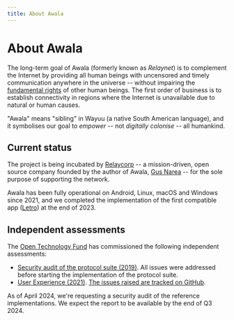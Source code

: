 ```yaml
---
title: About Awala
---
```


# About Awala

The long-term goal of Awala (formerly known as _Relaynet_) is to complement the Internet by providing all human beings with uncensored and timely communication anywhere in the universe -- without impairing the [fundamental rights](https://www.un.org/en/universal-declaration-human-rights/) of other human beings. The first order of business is to establish connectivity in regions where the Internet is unavailable due to natural or human causes.

"Awala" means "sibling" in Wayuu (a native South American language), and it symbolises our goal to _empower_ -- not _digitally colonise_ -- all humankind.

## Current status

The project is being incubated by [Relaycorp](https://relaycorp.tech) -- a mission-driven, open source company founded by the author of Awala, [Gus Narea](https://gustavo.engineer) -- for the sole purpose of supporting the network.

Awala has been fully operational on Android, Linux, macOS and Windows since 2021, 
and we completed the implementation of the first compatible app ([Letro](https://letro.app/en/)) at the end of 2023.

## Independent assessments

The [Open Technology Fund](https://www.opentech.fund/) has commissioned the following independent assessments:

- [Security audit of the protocol suite (2019)](/archives/security-audit-2019-03.pdf). All issues were addressed before starting the implementation of the protocol suite.
- [User Experience (2021)](/archives/ux-assessment-2021.pdf). [The issues raised are tracked on GitHub](https://github.com/relaycorp/relayverse/issues/32).

As of April 2024, we're requesting a security audit of the reference implementations.
We expect the report to be available by the end of Q3 2024.
